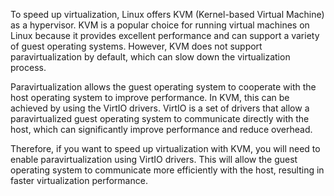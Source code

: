 To speed up virtualization, Linux offers KVM (Kernel-based Virtual Machine) as a hypervisor. KVM is a popular choice for running virtual machines on Linux because it provides excellent performance and can support a variety of guest operating systems. However, KVM does not support paravirtualization by default, which can slow down the virtualization process.

Paravirtualization allows the guest operating system to cooperate with the host operating system to improve performance. In KVM, this can be achieved by using the VirtIO drivers. VirtIO is a set of drivers that allow a paravirtualized guest operating system to communicate directly with the host, which can significantly improve performance and reduce overhead.

Therefore, if you want to speed up virtualization with KVM, you will need to enable paravirtualization using VirtIO drivers. This will allow the guest operating system to communicate more efficiently with the host, resulting in faster virtualization performance.
